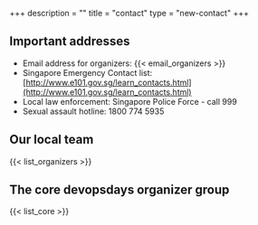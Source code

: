 +++
description = ""
title = "contact"
type = "new-contact"
+++
## Important addresses

* Email address for organizers: {{< email_organizers >}}
* Singapore Emergency Contact list: [http://www.e101.gov.sg/learn_contacts.html](http://www.e101.gov.sg/learn_contacts.html)
* Local law enforcement: Singapore Police Force - call 999
* Sexual assault hotline: 1800 774 5935

## Our local team

{{< list_organizers >}}

## The core devopsdays organizer group

{{< list_core >}}